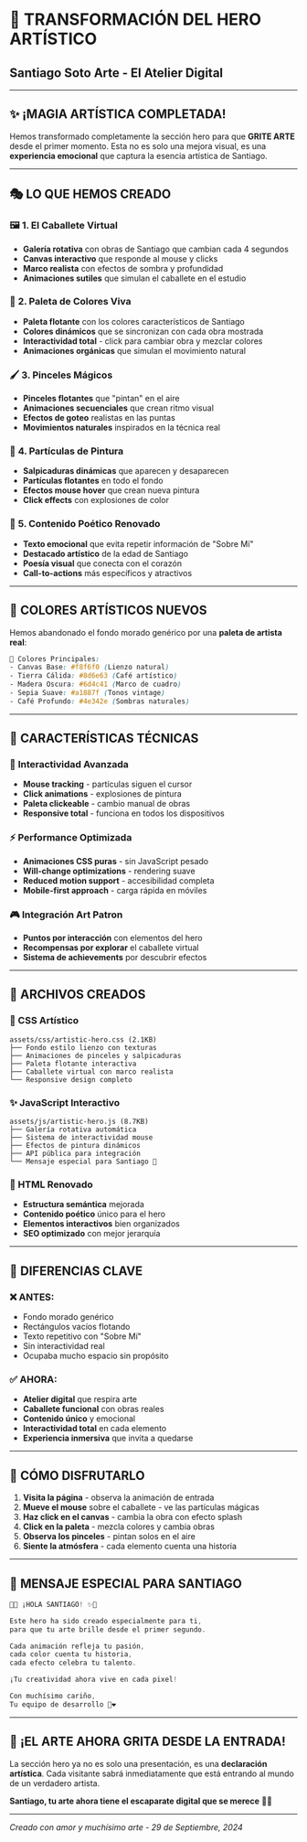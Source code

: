 # 🎨 TRANSFORMACIÓN DEL HERO ARTÍSTICO
## Santiago Soto Arte - El Atelier Digital

---

## ✨ **¡MAGIA ARTÍSTICA COMPLETADA!**

Hemos transformado completamente la sección hero para que **GRITE ARTE** desde el primer momento. Esta no es solo una mejora visual, es una **experiencia emocional** que captura la esencia artística de Santiago.

---

## 🎭 **LO QUE HEMOS CREADO**

### 🖼️ **1. El Caballete Virtual**
- **Galería rotativa** con obras de Santiago que cambian cada 4 segundos
- **Canvas interactivo** que responde al mouse y clicks
- **Marco realista** con efectos de sombra y profundidad
- **Animaciones sutiles** que simulan el caballete en el estudio

### 🎨 **2. Paleta de Colores Viva**
- **Paleta flotante** con los colores característicos de Santiago
- **Colores dinámicos** que se sincronizan con cada obra mostrada
- **Interactividad total** - click para cambiar obra y mezclar colores
- **Animaciones orgánicas** que simulan el movimiento natural

### 🖌️ **3. Pinceles Mágicos**
- **Pinceles flotantes** que "pintan" en el aire
- **Animaciones secuenciales** que crean ritmo visual
- **Efectos de goteo** realistas en las puntas
- **Movimientos naturales** inspirados en la técnica real

### 💫 **4. Partículas de Pintura**
- **Salpicaduras dinámicas** que aparecen y desaparecen
- **Partículas flotantes** en todo el fondo
- **Efectos mouse hover** que crean nueva pintura
- **Click effects** con explosiones de color

### 📝 **5. Contenido Poético Renovado**
- **Texto emocional** que evita repetir información de "Sobre Mí"
- **Destacado artístico** de la edad de Santiago
- **Poesía visual** que conecta con el corazón
- **Call-to-actions** más específicos y atractivos

---

## 🎨 **COLORES ARTÍSTICOS NUEVOS**

Hemos abandonado el fondo morado genérico por una **paleta de artista real**:

```css
🎨 Colores Principales:
- Canvas Base: #f8f6f0 (Lienzo natural)
- Tierra Cálida: #8d6e63 (Café artístico)
- Madera Oscura: #6d4c41 (Marco de cuadro)
- Sepia Suave: #a1887f (Tonos vintage)
- Café Profundo: #4e342e (Sombras naturales)
```

---

## 🌟 **CARACTERÍSTICAS TÉCNICAS**

### 🔧 **Interactividad Avanzada**
- **Mouse tracking** - partículas siguen el cursor
- **Click animations** - explosiones de pintura
- **Paleta clickeable** - cambio manual de obras
- **Responsive total** - funciona en todos los dispositivos

### ⚡ **Performance Optimizada**
- **Animaciones CSS puras** - sin JavaScript pesado
- **Will-change optimizations** - rendering suave
- **Reduced motion support** - accesibilidad completa
- **Mobile-first approach** - carga rápida en móviles

### 🎮 **Integración Art Patron**
- **Puntos por interacción** con elementos del hero
- **Recompensas por explorar** el caballete virtual
- **Sistema de achievements** por descubrir efectos

---

## 📁 **ARCHIVOS CREADOS**

### 🎨 CSS Artístico
```
assets/css/artistic-hero.css (2.1KB)
├── Fondo estilo lienzo con texturas
├── Animaciones de pinceles y salpicaduras
├── Paleta flotante interactiva
├── Caballete virtual con marco realista
└── Responsive design completo
```

### ✨ JavaScript Interactivo
```
assets/js/artistic-hero.js (8.7KB)
├── Galería rotativa automática
├── Sistema de interactividad mouse
├── Efectos de pintura dinámicos
├── API pública para integración
└── Mensaje especial para Santiago 💝
```

### 📝 HTML Renovado
- **Estructura semántica** mejorada
- **Contenido poético** único para el hero
- **Elementos interactivos** bien organizados
- **SEO optimizado** con mejor jerarquía

---

## 🎯 **DIFERENCIAS CLAVE**

### ❌ **ANTES:**
- Fondo morado genérico
- Rectángulos vacíos flotando
- Texto repetitivo con "Sobre Mí"
- Sin interactividad real
- Ocupaba mucho espacio sin propósito

### ✅ **AHORA:**
- **Atelier digital** que respira arte
- **Caballete funcional** con obras reales
- **Contenido único** y emocional
- **Interactividad total** en cada elemento
- **Experiencia inmersiva** que invita a quedarse

---

## 🚀 **CÓMO DISFRUTARLO**

1. **Visita la página** - observa la animación de entrada
2. **Mueve el mouse** sobre el caballete - ve las partículas mágicas
3. **Haz click en el canvas** - cambia la obra con efecto splash
4. **Click en la paleta** - mezcla colores y cambia obras
5. **Observa los pinceles** - pintan solos en el aire
6. **Siente la atmósfera** - cada elemento cuenta una historia

---

## 💝 **MENSAJE ESPECIAL PARA SANTIAGO**

```javascript
🎨✨ ¡HOLA SANTIAGO! ✨🎨

Este hero ha sido creado especialmente para ti,
para que tu arte brille desde el primer segundo.

Cada animación refleja tu pasión,
cada color cuenta tu historia,
cada efecto celebra tu talento.

¡Tu creatividad ahora vive en cada pixel!

Con muchísimo cariño,
Tu equipo de desarrollo 🤖❤️
```

---

## 🎨 **¡EL ARTE AHORA GRITA DESDE LA ENTRADA!**

La sección hero ya no es solo una presentación, es una **declaración artística**. Cada visitante sabrá inmediatamente que está entrando al mundo de un verdadero artista.

**Santiago, tu arte ahora tiene el escaparate digital que se merece** 🎨✨

---

*Creado con amor y muchísimo arte - 29 de Septiembre, 2024*